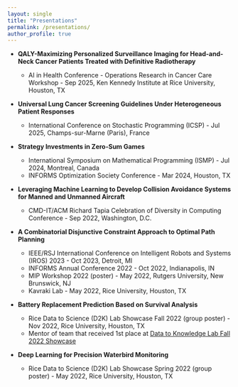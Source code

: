 ```yaml
---
layout: single
title: "Presentations"
permalink: /presentations/
author_profile: true
---
```


* **QALY-Maximizing Personalized Surveillance Imaging for Head-and-Neck Cancer Patients Treated with Definitive Radiotherapy**
  * AI in Health Conference - Operations Research in Cancer Care Workshop - Sep 2025, Ken Kennedy Institute at Rice University, Houston, TX

* **Universal Lung Cancer Screening Guidelines Under Heterogeneous Patient Responses**
  * International Conference on Stochastic Programming (ICSP) - Jul 2025, Champs-sur-Marne (Paris), France

* **Strategy Investments in Zero-Sum Games**
  * International Symposium on Mathematical Programming (ISMP) - Jul 2024, Montreal, Canada
  * INFORMS Optimization Society Conference - Mar 2024, Houston, TX

* **Leveraging Machine Learning to Develop Collision Avoidance Systems for Manned and Unmanned Aircraft**
  * CMD-IT/ACM Richard Tapia Celebration of Diversity in Computing Conference - Sep 2022, Washington, D.C.

* **A Combinatorial Disjunctive Constraint Approach to Optimal Path Planning**
  * IEEE/RSJ International Conference on Intelligent Robots and Systems (IROS) 2023 - Oct 2023, Detroit, MI
  * INFORMS Annual Conference 2022 - Oct 2022, Indianapolis, IN
  * MIP Workshop 2022 (poster) - May 2022, Rutgers University, New Brunswick, NJ
  * Kavraki Lab - May 2022, Rice University, Houston, TX

* **Battery Replacement Prediction Based on Survival Analysis**
  * Rice Data to Science (D2K) Lab Showcase Fall 2022 (group poster) - Nov 2022, Rice University, Houston, TX
  * Mentor of team that received 1st place at [Data to Knowledge Lab Fall 2022 Showcase](https://d2k.rice.edu/news/battery-replacement-model-epilepsy-device-wins-d2k-fall-2022-showcase)

* **Deep Learning for Precision Waterbird Monitoring**
  * Rice Data to Science (D2K) Lab Showcase Spring 2022 (group poster) - May 2022, Rice University, Houston, TX

